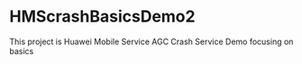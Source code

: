 # HMScrashBasicsDemo2
This project is Huawei Mobile Service AGC Crash Service Demo focusing on basics
